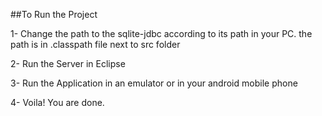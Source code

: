 ##To Run the Project

1- Change the path to the sqlite-jdbc according to its path in your PC. the path is in .classpath file next to src folder

2- Run the Server in Eclipse

3- Run the Application in an emulator or in your android mobile phone

4- Voila! You are done. 
